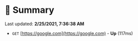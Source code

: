 # 📖 Summary
Last updated: **2/25/2021, 7:36:38 AM**

- `GET` [https://google.com](https://google.com) - **Up** (117ms)
